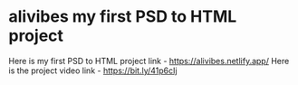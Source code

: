 # alivibes my first PSD to HTML project
Here is my first PSD to HTML project link - https://alivibes.netlify.app/
Here is the project video link - https://bit.ly/41p6cIj
